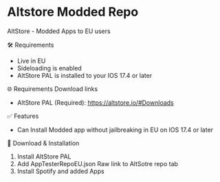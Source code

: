 # Altstore Modded Repo
AltStore - Modded Apps to EU users

🛠 Requirements
- Live in EU
- Sideloading is enabled
- AltStore PAL is installed to your IOS 17.4 or later

🌐 Requirements Download links
- AltStore PAL (Required): https://altstore.io/#Downloads

✅ Features
- Can Install Modded app without jailbreaking in EU on IOS 17.4 or later

🔧 Download & Installation
1. Install AltStore PAL
2. Add AppTesterRepoEU.json Raw link to AltSotre repo tab
3. Install Spotify and added Apps
